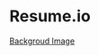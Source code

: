 # Resume.io


[Backgroud Image](https://www.freepik.com/free-vector/white-outline-geometric-hexagonal-bipyramid-background-vector_36227151.htm#query=black%20background%20white%20dots&position=23&from_view=keyword&track=ais_hybrid&uuid=fdd5b8fd-acbf-4afd-84d8-7539a79cfe98)